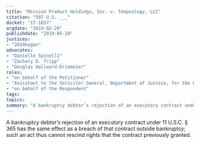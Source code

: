 ```yaml
---
title: "Mission Product Holdings, Inc. v. Tempnology, LLC"
citation: "587 U.S. ___"
docket: "17-1657"
argdate: "2019-02-20"
publishdate: "2019-05-20"
justices:
- "2010kagan"
advocates:
- "Danielle Spinelli"
- "Zachary D. Tripp"
- "Douglas Hallward-Driemeier"
roles:
- "on behalf of the Petitioner"
- "Assistant to the Solicitor General, Department of Justice, for the United States, as amicus curiae, supporting the Petitioner"
- "on behalf of the Respondent"
tags:
topics:
summary: "A bankruptcy debtor’s rejection of an executory contract under 11 U.S.C. § 365 has the same effect as a breach of that contract outside bankruptcy; such an act thus cannot rescind rights that the contract previously granted."
---
```

A bankruptcy debtor’s rejection of an executory contract under 11 U.S.C. § 365 has the same effect as a breach of that contract outside bankruptcy; such an act thus cannot rescind rights that the contract previously granted.